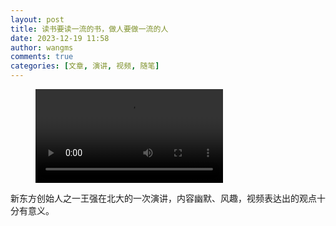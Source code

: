 ```yaml
---
layout: post
title: 读书要读一流的书，做人要做一流的人
date: 2023-12-19 11:58
author: wangms
comments: true
categories: [文章, 演讲, 视频, 随笔]
---
```

<!-- wp:video -->
<figure class="wp-block-video"><video controls src="https://img.wangms.com/blog/eFRhs4Hxgx08b0CasCJy010412051ouF0E020.mp4"></video></figure>
<!-- /wp:video -->

<!-- wp:paragraph -->
<p>新东方创始人之一王强在北大的一次演讲，内容幽默、风趣，视频表达出的观点十分有意义。</p>
<!-- /wp:paragraph -->
